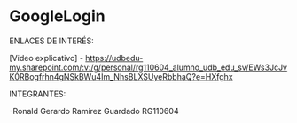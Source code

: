 ﻿# GoogleLogin




ENLACES DE INTERÉS:


[Video explicativo] - https://udbedu-my.sharepoint.com/:v:/g/personal/rg110604_alumno_udb_edu_sv/EWs3JcJvK0RBogfrhn4gNSkBWu4Im_NhsBLXSUyeRbbhaQ?e=HXfghx


INTEGRANTES:

-Ronald Gerardo Ramírez Guardado RG110604

